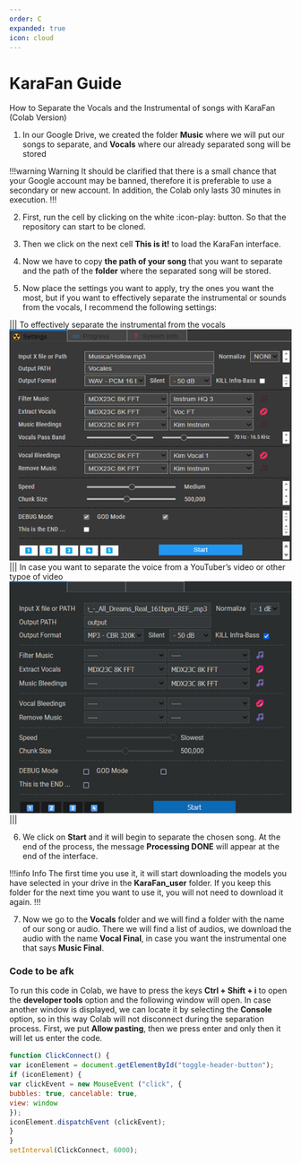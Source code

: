 ```yaml
---
order: C
expanded: true
icon: cloud
---
```


# KaraFan Guide 

How to Separate the Vocals and the Instrumental of songs with KaraFan (Colab Version)

1. In our Google Drive, we created the folder **Music** where we will put our songs to separate, and **Vocals** where our already separated song will be stored

!!!warning Warning
It should be clarified that there is a small chance that your Google account may be banned, therefore it is preferable to use a secondary or new account. In addition, the Colab only lasts 30 minutes in execution.
!!!

2. First, run the cell by clicking on the white :icon-play: button. So that the repository can start to be cloned.

3. Then we click on the next cell **This is it!** to load the KaraFan interface.

4. Now we have to copy **the path of your song** that you want to separate and the path of the **folder** where the separated song will be stored. 

5. Now place the settings you want to apply, try the ones you want the most, but if you want to effectively separate the instrumental or sounds from the vocals, I recommend the following settings:

||| To effectively separate the instrumental from the vocals
![](/../assets\Musica.png)
||| In case you want to separate the voice from a YouTuber’s video or other typoe of video
![](/../assets/Youtuber.png)
|||

6. We click on **Start** and it will begin to separate the chosen song. At the end of the process, the message **Processing DONE** will appear at the end of the interface.

!!!info Info
The first time you use it, it will start downloading the models you have selected in your drive in the **KaraFan_user** folder. If you keep this folder for the next time you want to use it, you will not need to download it again.
!!!

7. Now we go to the **Vocals** folder and we will find a folder with the name of our song or audio. There we will find a list of audios, we download the audio with the name **Vocal Final**, in case you want the instrumental one that says **Music Final**.

### Code to be afk

To run this code in Colab, we have to press the keys **Ctrl + Shift + i** to open the **developer tools** option and the following window will open. In case another window is displayed, we can locate it by selecting the **Console** option, so in this way Colab will not disconnect during the separation process. First, we put **Allow pasting**, then we press enter and only then it will let us enter the code.

``` js
function ClickConnect() {
var iconElement = document.getElementById("toggle-header-button");
if (iconElement) {
var clickEvent = new MouseEvent ("click", {
bubbles: true, cancelable: true,
view: window
});
iconElement.dispatchEvent (clickEvent);
}
}
setInterval(ClickConnect, 6000);
```



